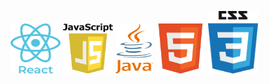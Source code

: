 <!-- - 👋 Hi, I’m @GitUserVivek
- 👀 Interested To learn Programming Languages 
- 💻 Looking For Job Opportunity
 --> 
<span><img  height="80px" width="80px"  src="https://github.com/GitUserVivek/GitUserVivek/blob/main/react.png" />
<span><img  height="80px" width="80px"  src="https://github.com/GitUserVivek/GitUserVivek/blob/main/javascript.png" /></span>
<span><img  height="80px" width="60px"  src="https://github.com/GitUserVivek/GitUserVivek/blob/main/java.png" /></span>
<span><img  height="80px" width="80px"  src="https://github.com/GitUserVivek/GitUserVivek/blob/main/html.png" /></span>
<span><img  height="100px" width="80px"  src="https://github.com/GitUserVivek/GitUserVivek/blob/main/css.png" /></span>
